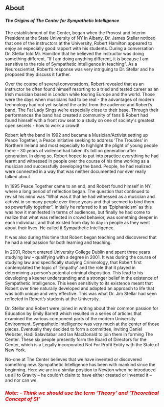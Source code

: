 ## About

<H5 style="font-weight: bold;">The Origins of The Center for Sympathetic Intelligence</H5>

The establishment of the Center, began when the Provost and Interim President at the State University of NY in Albany, Dr. James Stellar noticed that one of the instructors at the University, Robert Hamilton appeared to enjoy an especially good rapport with his students. During a conversation Dr. Stellar told Mr. Hamilton that he believed the instructor was doing something different. “If I am doing anything different, it is because I am sensitive to the role of Sympathetic Intelligence in teaching”. As a Neuroscientist, Robert’s response was very intriguing to Dr. Stellar and he proposed they discuss it further.

Over the course of several conversations, Robert revealed that as an instructor he often found himself resorting to a tried and tested career as an Irish musician based in London while touring Europe and the world. Those were the days when musicians had to be real - the advantages of modern technology had not yet isolated the artist from the audience and Robert’s band, The Fat Lady Sings we’re especially close to their base. Through their performances the band had created a community of fans & Robert had found himself with a front row seat to a study on one of society's greatest open secrets - how to work a crowd!

Robert left the band In 1992 and became a Musician/Activist setting up Peace Together, a Peace initiative seeking to address ‘The Troubles’ in Northern Ireland and most especially to highlight the plight of young people there – 30 years of violence had taken it’s toll on generation after generation. In doing so, Robert hoped to put into practice everything he had learnt and witnessed in people over the course of his time working as a musician and successfully developing the band. People, he had realized were connected in a way that was neither documented nor ever really talked about. 

In 1995 Peace Together came to an end, and Robert found himself in NY where a long period of reflection began. The question that continued to revisit his mind was “What was it that he had witnessed as a musician and activist in so many people over those years and that seemed to bind them so powerfully together”. Initially he referred to it as ‘Epiphanicism’ as this was how it manifested in terms of audiences, but finally he had come to realize that what was reflected in crowd behavior, was something deeper in each individual, and that existed from day to day in people as they went about their lives. He called it Sympathetic Intelligence.

It was also during this time that Robert began teaching and discovered that he had a real passion for both learning and teaching. 

In 2001, Robert entered University College Dublin and spent three years studying law – qualifying with a degree in 2001. It was during the course of studying law and specifically studying Criminology, that Robert first contemplated the topic of ‘Empathy’ and the role that it played in determining a person’s potential criminal disposition. This lead to his developing a keener understanding and a stronger belief in the existence of Sympathetic Intelligence. This keen sensitivity to its existence meant that Robert over time naturally developed and adopted an approach to life that was both unique and very effective. This was what Dr. Jim Stellar had seen reflected in Robert’s students at the University.

Dr. Stellar and Robert were joined in writing about their common passion for Education by Emily Barrett which resulted in a series of articles that examined the various component parts of the modern University Environment. Sympathetic Intelligence was very much at the center of those pieces. Eventually they decided to form a committee, inviting Daniel Webster, Hadi Salavitabar and Ian MacDonald to join them in forming The Center. These six people presently form the Board of Directors for the Center, which is a Legally incorporated Not For Profit Entity with the State of New York.

No-one at The Center believes that we have invented or discovered something new. Sympathetic Intelligence has been with mankind since the beginning. Here we are in a similar position to Newton when he introduced us all to Gravity – he couldn’t claim to have either created or invented it – and nor can we.
<H3 style="color:red;font-style:italic;font-weight:bold">Note: - Think we should use the term ‘Theory’ and ‘Theoretical Concept of SI’</H3>
